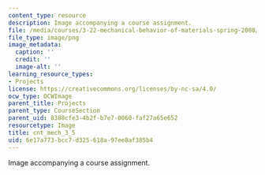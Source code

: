 ```yaml
---
content_type: resource
description: Image accompanying a course assignment.
file: /media/courses/3-22-mechanical-behavior-of-materials-spring-2008/6e17a773bcc7d325618a97ee8af385b4_cnt_mech_3_5.png
file_type: image/png
image_metadata:
  caption: ''
  credit: ''
  image-alt: ''
learning_resource_types:
- Projects
license: https://creativecommons.org/licenses/by-nc-sa/4.0/
ocw_type: OCWImage
parent_title: Projects
parent_type: CourseSection
parent_uid: 8388cfe3-4b2f-b7e7-0060-faf27a65e652
resourcetype: Image
title: cnt_mech_3_5
uid: 6e17a773-bcc7-d325-618a-97ee8af385b4
---
```

Image accompanying a course assignment.
